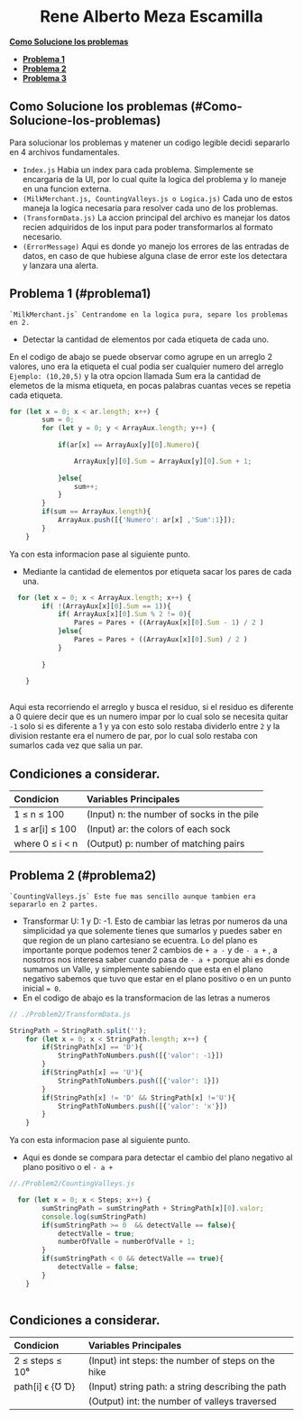 <h1 align = center >Rene Alberto Meza Escamilla</h1>

[**Como Solucione los problemas**](#Como-solucione-los-problemas)
  * [**Problema 1**](#problema1)
  * [**Problema 2**](#problema2)
  * [**Problema 3**](#problema3)
  
  
## Como Solucione los problemas (#Como-Solucione-los-problemas)
Para solucionar los problemas y matener un codigo legible decidi separarlo en 4 archivos fundamentales.
* `Index.js` Habia un index para cada problema. Simplemente se encargaria de la UI, por lo cual quite la logica del problema y lo maneje en una funcion externa.
* `(MilkMerchant.js, CountingValleys.js o Logica.js)` Cada uno de estos maneja la logica necesaria para resolver cada uno de los problemas.
* `(TransformData.js)` La accion principal del archivo es manejar los datos recien adquiridos de los input para poder transformarlos al formato necesario.
* `(ErrorMessage)` Aqui es donde yo manejo los errores de las entradas de datos, en caso de que hubiese alguna clase de error este los detectara y lanzara una alerta.


## Problema 1 (#problema1)
    `MilkMerchant.js` Centrandome en la logica pura, separe los problemas en 2.
* Detectar la cantidad de elementos por cada etiqueta de cada uno.

En el codigo de abajo se puede observar como agrupe en un arreglo 2 valores, uno era la etiqueta el cual podia ser cualquier numero del arreglo `Ejemplo: (10,20,5)` y la otra opcion llamada Sum era la cantidad de elemetos de la misma etiqueta, en pocas palabras cuantas veces se repetia cada etiqueta.
``` js
for (let x = 0; x < ar.length; x++) {
        sum = 0;
        for (let y = 0; y < ArrayAux.length; y++) {
            
            if(ar[x] == ArrayAux[y][0].Numero){

                ArrayAux[y][0].Sum = ArrayAux[y][0].Sum + 1;
    
            }else{
                sum++;
            }
        }
        if(sum == ArrayAux.length){
            ArrayAux.push([{'Numero': ar[x] ,'Sum':1}]);
        }
    }
```
Ya con esta informacion pase al siguiente punto.

* Mediante la cantidad de elementos por etiqueta sacar los pares de cada una.
``` js
  for (let x = 0; x < ArrayAux.length; x++) {
        if( !(ArrayAux[x][0].Sum == 1)){
            if( ArrayAux[x][0].Sum % 2 != 0){
                Pares = Pares + ((ArrayAux[x][0].Sum - 1) / 2 )
            }else{
                Pares = Pares + ((ArrayAux[x][0].Sum) / 2 )
            }
            
        }
        
    }
 
```
Aqui esta recorriendo el arreglo y busca el residuo, si el residuo es diferente a 0 quiere decir que es un numero impar por lo cual solo se necesita quitar `-1` solo si es diferente a 1 y ya con esto solo restaba dividerlo entre `2` y la division restante era el numero de par, por lo cual solo restaba con sumarlos cada vez que salia un par. 
## Condiciones a considerar.
| Condicion                                         | Variables Principales                        |
|:--------------------------------------------------|:---------------------------------------------|
| 1 ≤ n     ≤ 100                                   |(Input)  n:  the number of socks in the pile  |
| 1 ≤ ar[i] ≤ 100                                   |(Input)  ar: the colors of each sock          |
| where 0 ≤ i < n                                   |(Output) p:  number of matching pairs         |


## Problema 2 (#problema2)
    `CountingValleys.js` Este fue mas sencillo aunque tambien era separarlo en 2 partes.
* Transformar U: 1 y D: -1.
Esto de cambiar las letras por numeros da una simplicidad ya que solemente tienes que sumarlos y puedes saber en que region de un plano cartesiano se ecuentra. Lo del plano es importante porque podemos tener 2 cambios de `+ a -` y de `- a +`  , a nosotros nos interesa saber cuando pasa de `- a +` porque ahi es donde sumamos un Valle, y simplemente sabiendo que esta en el plano negativo sabemos que tuvo que estar en el plano positivo o en un punto inicial  `= 0`.
* En el codigo de abajo es la transformacion de las letras a numeros
``` js
// ./Problem2/TransformData.js

StringPath = StringPath.split('');
    for (let x = 0; x < StringPath.length; x++) {
        if(StringPath[x] == 'D'){
            StringPathToNumbers.push([{'valor': -1}]) 
        }
        if(StringPath[x] == 'U'){
            StringPathToNumbers.push([{'valor': 1}]) 
        }
        if(StringPath[x] != 'D' && StringPath[x] !='U'){
            StringPathToNumbers.push([{'valor': 'x'}]) 
        }
    }
```
Ya con esta informacion pase al siguiente punto.

* Aqui es donde se compara para detectar el cambio del plano negativo al plano positivo o el `- a +`
``` js
//./Problem2/CountingValleys.js

  for (let x = 0; x < Steps; x++) {
        sumStringPath = sumStringPath + StringPath[x][0].valor;
        console.log(sumStringPath)
        if(sumStringPath >= 0  && detectValle == false){
            detectValle = true;
            numberOfValle = numberOfValle + 1;
        }
        if(sumStringPath < 0 && detectValle == true){
            detectValle = false;
        }
    }
 
```

## Condiciones a considerar.
| Condicion                                         | Variables Principales                               |
|:--------------------------------------------------|:----------------------------------------------------|
| 2 ≤ steps ≤ 10⁶                                   |(Input)  int steps: the number of steps on the hike  |
| path[i] ϵ {Ʊ Ɗ}                                   |(Input)  string path: a string describing the path   |
|                                                   |(Output) int: the number of valleys traversed        |


